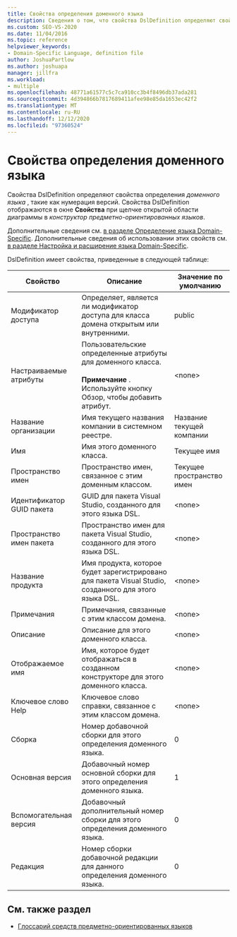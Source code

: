 ```yaml
---
title: Свойства определения доменного языка
description: Сведения о том, что свойства DslDefinition определяют свойства определения доменного языка, такие как нумерация версий.
ms.custom: SEO-VS-2020
ms.date: 11/04/2016
ms.topic: reference
helpviewer_keywords:
- Domain-Specific Language, definition file
author: JoshuaPartlow
ms.author: joshuapa
manager: jillfra
ms.workload:
- multiple
ms.openlocfilehash: 48771a61577c5c7ca910cc3b4f8496db37ada281
ms.sourcegitcommit: 4d394866b7817689411afee98e85da1653ec42f2
ms.translationtype: MT
ms.contentlocale: ru-RU
ms.lasthandoff: 12/12/2020
ms.locfileid: "97360524"
---
```

# <a name="properties-of-a-dsl-definition"></a>Свойства определения доменного языка
Свойства DslDefinition определяют свойства определения *доменного языка* , такие как нумерация версий. Свойства DslDefinition отображаются в окне **Свойства** при щелчке открытой области диаграммы в *конструктор предметно-ориентированных языков*.

 Дополнительные сведения см. [в разделе Определение языка Domain-Specific](../modeling/how-to-define-a-domain-specific-language.md). Дополнительные сведения об использовании этих свойств см. [в разделе Настройка и расширение языка Domain-Specific](../modeling/customizing-and-extending-a-domain-specific-language.md).

 DslDefinition имеет свойства, приведенные в следующей таблице:

|Свойство|Описание|Значение по умолчанию|
|-|-|-|
|Модификатор доступа|Определяет, является ли модификатор доступа для класса домена открытым или внутренними.|public|
|Настраиваемые атрибуты|Пользовательские определенные атрибуты для доменного класса.<br /><br /> **Примечание** . Используйте кнопку Обзор, чтобы добавить атрибут.|\<none>|
|Название организации|Имя текущего названия компании в системном реестре.|Название текущей компании|
|Имя|Имя этого доменного класса.|Текущее имя|
|Пространство имен|Пространство имен, связанное с этим доменным классом.|Текущее пространство имен|
|Идентификатор GUID пакета|GUID для пакета Visual Studio, созданного для этого языка DSL.|\<none>|
|Пространство имен пакета|Пространство имен для пакета Visual Studio, созданного для этого языка DSL.|\<none>|
|Название продукта|Имя продукта, которое будет зарегистрировано для пакета Visual Studio, созданного для этого языка DSL.|\<none>|
|Примечания|Примечания, связанные с этим классом домена.|\<none>|
|Описание|Описание для этого доменного класса.|\<none>|
|Отображаемое имя|Имя, которое будет отображаться в созданном конструкторе для этого доменного класса.|\<none>|
|Ключевое слово Help|Ключевое слово справки, связанное с этим классом домена.|\<none>|
|Сборка|Номер добавочной сборки для этого определения доменного языка.|0|
|Основная версия|Добавочный номер основной сборки для этого определения доменного языка.|1|
|Вспомогательная версия|Добавочный дополнительный номер сборки для этого определения доменного языка.|0|
|Редакция|Номер сборки добавочной редакции для данного определения доменного языка.|0|

## <a name="see-also"></a>См. также раздел

- [Глоссарий средств предметно-ориентированных языков](/previous-versions/bb126564(v=vs.100))